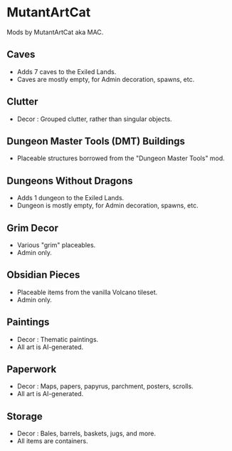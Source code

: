 # MutantArtCat

Mods by MutantArtCat aka MAC.

## Caves

- Adds 7 caves to the Exiled Lands.
- Caves are mostly empty, for Admin decoration, spawns, etc.

## Clutter

- Decor : Grouped clutter, rather than singular objects.

## Dungeon Master Tools (DMT) Buildings

- Placeable structures borrowed from the "Dungeon Master Tools" mod.

## Dungeons Without Dragons

- Adds 1 dungeon to the Exiled Lands.
- Dungeon is mostly empty, for Admin decoration, spawns, etc.

## Grim Decor

- Various "grim" placeables.
- Admin only.

## Obsidian Pieces

- Placeable items from the vanilla Volcano tileset.
- Admin only.

## Paintings

- Decor : Thematic paintings.
- All art is AI-generated.

## Paperwork

- Decor : Maps, papers, papyrus, parchment, posters, scrolls.
- All art is AI-generated.

## Storage

- Decor : Bales, barrels, baskets, jugs, and more.
- All items are containers.
